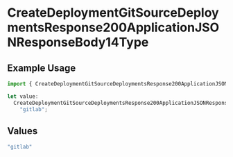 # CreateDeploymentGitSourceDeploymentsResponse200ApplicationJSONResponseBody14Type

## Example Usage

```typescript
import { CreateDeploymentGitSourceDeploymentsResponse200ApplicationJSONResponseBody14Type } from "@vercel/sdk/models/createdeploymentop.js";

let value:
  CreateDeploymentGitSourceDeploymentsResponse200ApplicationJSONResponseBody14Type =
    "gitlab";
```

## Values

```typescript
"gitlab"
```